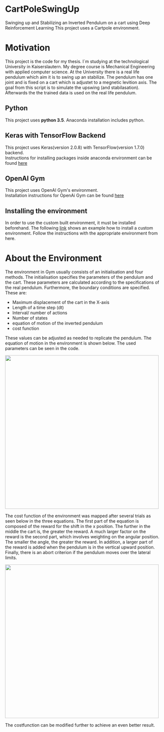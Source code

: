 # CartPoleSwingUp
Swinging up and Stabilizing an Inverted Pendulum on a cart using Deep Reinforcement Learning
This project uses a Cartpole environment.

# Motivation
This project is the code for my thesis. I´m studying at the technological University in Kaiserslautern. My degree course is Mechanical Engineering with applied computer science. 
At the University there is a real life pendulum which aim it is to swing up an stabilize. The pendulum has one joint and is fixed on a cart which is adjustet to a megnetic levition axis.
The goal from this script is to simulate the upswing (and stabilasation). Afterwards the the trained data is used on the real life pendulum.

## Python
This project uses **python 3.5**. Anaconda installation includes python.
## Keras with TensorFlow Backend
This project uses Keras(version 2.0.8) with TensorFlow(version 1.7.0) backend.<br />
Instructions for installing packages inside anaconda environment can be found [here](https://conda.io/docs/user-guide/tasks/manage-pkgs.html)
## OpenAI Gym
This project uses OpenAI Gym's environment.<br />
Installation instructions for OpenAi Gym can be found [here](https://github.com/openai/gym#installation)

## Installing the environment
In order to use the custom built environment, it must be installed beforehand. The following [link](https://medium.com/@apoddar573/making-your-own-custom-environment-in-gym-c3b65ff8cdaa) shows an example how to install a custom environment. Follow the instructions with the appropriate environment from here.

# About the Environment
The environment in Gym usually consists of an initialisation and four methods. 
The initialisation specifies the parameters of the pendulum and the cart. These parameters are calculated according to the specifications of the real pendulum.
Furthermore, the boundary conditions are specified. These are:
- Maximum displacement of the cart in the X-axis
- Length of a time step (dt)
- Interval/ number of actions
- Number of states
- equation of motion of the inverted pendulum
- cost function

These values can be adjusted as needed to replicate the pendulum.
The equation of motion in the environment is shown below. The used parameters can be seen in the code.

<img src="https://user-images.githubusercontent.com/84963025/148773083-ea268acd-38d8-453f-93ae-0c609ade8f9d.png" width="500">

The cost function of the environment was mapped after several trials as seen below in the three equations. The first part of the equation is composed of the reward for the shift in the x position. The further in the middle the cart is, the greater the reward.
A much larger factor on the reward is the second part, which involves weighting on the angular position. The smaller the angle, the greater the reward.
In addition, a larger part of the reward is added when the pendulum is in the vertical upward position.
Finally, there is an abort criterion if the pendulum moves over the lateral limits.

<img src="https://user-images.githubusercontent.com/84963025/151699804-aefd7957-ab89-489a-96a3-da96a98a239a.png" width="500">

The costfunction can be modified further to achieve an even better result.




